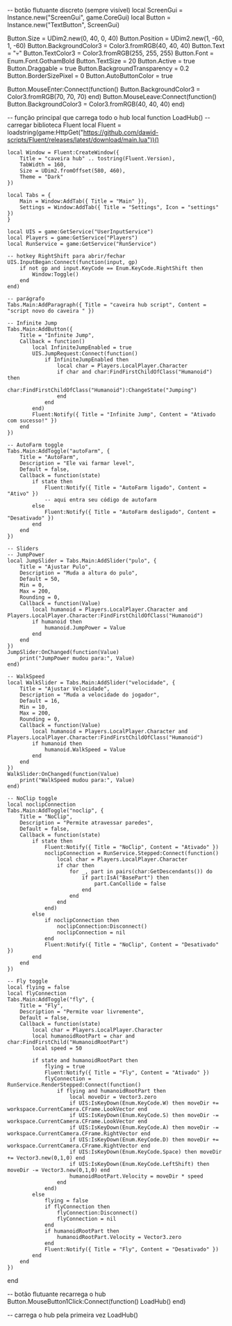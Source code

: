 -- botão flutuante discreto (sempre visível)
local ScreenGui = Instance.new("ScreenGui", game.CoreGui)
local Button = Instance.new("TextButton", ScreenGui)

Button.Size = UDim2.new(0, 40, 0, 40)
Button.Position = UDim2.new(1, -60, 1, -60)
Button.BackgroundColor3 = Color3.fromRGB(40, 40, 40)
Button.Text = "💀"
Button.TextColor3 = Color3.fromRGB(255, 255, 255)
Button.Font = Enum.Font.GothamBold
Button.TextSize = 20
Button.Active = true
Button.Draggable = true
Button.BackgroundTransparency = 0.2
Button.BorderSizePixel = 0
Button.AutoButtonColor = true

Button.MouseEnter:Connect(function()
    Button.BackgroundColor3 = Color3.fromRGB(70, 70, 70)
end)
Button.MouseLeave:Connect(function()
    Button.BackgroundColor3 = Color3.fromRGB(40, 40, 40)
end)

-- função principal que carrega todo o hub
local function LoadHub()
    -- carregar biblioteca Fluent
    local Fluent = loadstring(game:HttpGet("https://github.com/dawid-scripts/Fluent/releases/latest/download/main.lua"))()

    local Window = Fluent:CreateWindow({
        Title = "caveira hub" .. tostring(Fluent.Version),
        TabWidth = 160, 
        Size = UDim2.fromOffset(580, 460), 
        Theme = "Dark"
    })

    local Tabs = {
        Main = Window:AddTab({ Title = "Main" }),
        Settings = Window:AddTab({ Title = "Settings", Icon = "settings" })
    }

    local UIS = game:GetService("UserInputService")
    local Players = game:GetService("Players")
    local RunService = game:GetService("RunService")

    -- hotkey RightShift para abrir/fechar
    UIS.InputBegan:Connect(function(input, gp)
        if not gp and input.KeyCode == Enum.KeyCode.RightShift then
            Window:Toggle()
        end
    end)

    -- parágrafo
    Tabs.Main:AddParagraph({ Title = "caveira hub script", Content = "script novo do caveira " })

    -- Infinite Jump
    Tabs.Main:AddButton({
        Title = "Infinite Jump",
        Callback = function()
            local InfiniteJumpEnabled = true
            UIS.JumpRequest:Connect(function()
                if InfiniteJumpEnabled then
                    local char = Players.LocalPlayer.Character
                    if char and char:FindFirstChildOfClass("Humanoid") then
                        char:FindFirstChildOfClass("Humanoid"):ChangeState("Jumping")
                    end
                end
            end)
            Fluent:Notify({ Title = "Infinite Jump", Content = "Ativado com sucesso!" })
        end
    })

    -- AutoFarm toggle
    Tabs.Main:AddToggle("autoFarm", {
        Title = "AutoFarm",
        Description = "Ele vai farmar level",
        Default = false,
        Callback = function(state)
            if state then
                Fluent:Notify({ Title = "AutoFarm ligado", Content = "Ativo" })
                -- aqui entra seu código de autofarm
            else
                Fluent:Notify({ Title = "AutoFarm desligado", Content = "Desativado" })
            end
        end
    })

    -- Sliders
    -- JumpPower
    local JumpSlider = Tabs.Main:AddSlider("pulo", {
        Title = "Ajustar Pulo",
        Description = "Muda a altura do pulo",
        Default = 50,
        Min = 0,
        Max = 200,
        Rounding = 0,
        Callback = function(Value)
            local humanoid = Players.LocalPlayer.Character and Players.LocalPlayer.Character:FindFirstChildOfClass("Humanoid")
            if humanoid then
                humanoid.JumpPower = Value
            end
        end
    })
    JumpSlider:OnChanged(function(Value)
        print("JumpPower mudou para:", Value)
    end)

    -- WalkSpeed
    local WalkSlider = Tabs.Main:AddSlider("velocidade", {
        Title = "Ajustar Velocidade",
        Description = "Muda a velocidade do jogador",
        Default = 16,
        Min = 10,
        Max = 200,
        Rounding = 0,
        Callback = function(Value)
            local humanoid = Players.LocalPlayer.Character and Players.LocalPlayer.Character:FindFirstChildOfClass("Humanoid")
            if humanoid then
                humanoid.WalkSpeed = Value
            end
        end
    })
    WalkSlider:OnChanged(function(Value)
        print("WalkSpeed mudou para:", Value)
    end)

    -- NoClip toggle
    local noclipConnection
    Tabs.Main:AddToggle("noclip", {
        Title = "NoClip",
        Description = "Permite atravessar paredes",
        Default = false,
        Callback = function(state)
            if state then
                Fluent:Notify({ Title = "NoClip", Content = "Ativado" })
                noclipConnection = RunService.Stepped:Connect(function()
                    local char = Players.LocalPlayer.Character
                    if char then
                        for _, part in pairs(char:GetDescendants()) do
                            if part:IsA("BasePart") then
                                part.CanCollide = false
                            end
                        end
                    end
                end)
            else
                if noclipConnection then
                    noclipConnection:Disconnect()
                    noclipConnection = nil
                end
                Fluent:Notify({ Title = "NoClip", Content = "Desativado" })
            end
        end
    })

    -- Fly toggle
    local flying = false
    local flyConnection
    Tabs.Main:AddToggle("fly", {
        Title = "Fly",
        Description = "Permite voar livremente",
        Default = false,
        Callback = function(state)
            local char = Players.LocalPlayer.Character
            local humanoidRootPart = char and char:FindFirstChild("HumanoidRootPart")
            local speed = 50

            if state and humanoidRootPart then
                flying = true
                Fluent:Notify({ Title = "Fly", Content = "Ativado" })
                flyConnection = RunService.RenderStepped:Connect(function()
                    if flying and humanoidRootPart then
                        local moveDir = Vector3.zero
                        if UIS:IsKeyDown(Enum.KeyCode.W) then moveDir += workspace.CurrentCamera.CFrame.LookVector end
                        if UIS:IsKeyDown(Enum.KeyCode.S) then moveDir -= workspace.CurrentCamera.CFrame.LookVector end
                        if UIS:IsKeyDown(Enum.KeyCode.A) then moveDir -= workspace.CurrentCamera.CFrame.RightVector end
                        if UIS:IsKeyDown(Enum.KeyCode.D) then moveDir += workspace.CurrentCamera.CFrame.RightVector end
                        if UIS:IsKeyDown(Enum.KeyCode.Space) then moveDir += Vector3.new(0,1,0) end
                        if UIS:IsKeyDown(Enum.KeyCode.LeftShift) then moveDir -= Vector3.new(0,1,0) end
                        humanoidRootPart.Velocity = moveDir * speed
                    end
                end)
            else
                flying = false
                if flyConnection then
                    flyConnection:Disconnect()
                    flyConnection = nil
                end
                if humanoidRootPart then
                    humanoidRootPart.Velocity = Vector3.zero
                end
                Fluent:Notify({ Title = "Fly", Content = "Desativado" })
            end
        end
    })
end

-- botão flutuante recarrega o hub
Button.MouseButton1Click:Connect(function()
    LoadHub()
end)

-- carrega o hub pela primeira vez
LoadHub()

